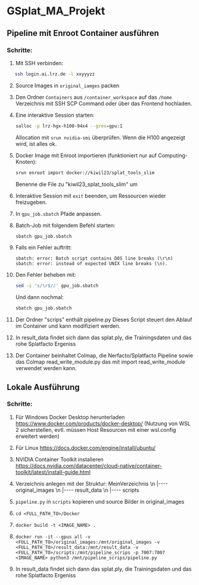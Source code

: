 # GSplat_MA_Projekt

## Pipeline mit Enroot Container ausführen

### Schritte:

1. Mit SSH verbinden:
```bash
   ssh login.ai.lrz.de -l xxyyyzz
   ```

2. Source Images in `original_iamges` packen
   

3. Den Ordner `Containers` aus `/container_workspace` auf das `/home` Verzeichnis mit SSH SCP Command oder über das Frontend hochladen.


4. Eine interaktive Session starten:
   ```bash
   salloc -p lrz-hgx-h100-94x4 --gres=gpu:1
   ```
   Allocation mit `srun nvidia-smi` überprüfen. Wenn die H100 angezeigt wird, ist alles ok.

5. Docker Image mit Enroot importieren (funktioniert nur auf Computing-Knoten):
   ```bash
   srun enroot import docker://kiwil23/splat_tools_slim
   ```
   Benenne die File zu "kiwil23_splat_tools_slim" um

6. Interaktive Session mit `exit` beenden, um Ressourcen wieder freizugeben.

8. In `gpu_job.sbatch` Pfade anpassen.

9. Batch-Job mit folgendem Befehl starten:
   ```bash
   sbatch gpu_job.sbatch
   ```

10. Falls ein Fehler auftritt:
    ```
    sbatch: error: Batch script contains DOS line breaks (\r\n)
    sbatch: error: instead of expected UNIX line breaks (\n).
    ```

11. Den Fehler beheben mit:
    ```bash
    sed -i 's/\r$//' gpu_job.sbatch
    ```
    Und dann nochmal:
    ```bash
    sbatch gpu_job.sbatch
    ```

12. Der Ordner "scrips" enthält pipeline.py Dieses Script steuert den Ablauf im Container und kann modifiziert werden.
13. In result_data findet sich dann das splat.ply, die Trainingsdaten und das rohe Splatfacto Ergeniss
14. Der Container beinhaltet Colmap, die Nerfacto/Splatfacto Pipeline sowie das Colmap read_write_module.py das mit import read_write_module verwendet werden kann.

## Lokale Ausführung
### Schritte:
1. Für Windows Docker Desktop herunterladen https://www.docker.com/products/docker-desktop/ (Nutzung von WSL 2 sicherstellen, evtl. müssen Host Resourcen mit einer wsl.config erweitert werden)
2. Für Linux https://docs.docker.com/engine/install/ubuntu/
3. NVIDIA Container Toolkit instalieren https://docs.nvidia.com/datacenter/cloud-native/container-toolkit/latest/install-guide.html
4. Verzeichnis anlegen mit der Struktur:
   MeinVerzeichnis \n
      |---- original_images \n
      |---- result_data \n
      |---- scripts 
5. `pipeline.py` in `scripts` kopieren und source Bilder in original_images
   
6. `cd <FULL_PATH_TO>/Docker`
7. `docker build -t <IMAGE_NAME> .`
8. `docker run -it --gpus all -v <FULL_PATH_TO>/original_images:/mnt/original_images -v <FULL_PATH_TO>/result_data:/mnt/result_data -v <FULL_PATH_TO>/scripts:/mnt/pipeline_scrips -p 7007:7007 <IMAGE_NAME> python3 /mnt/pipeline_scrips/pipeline.py  `
9. In result_data findet sich dann das splat.ply, die Trainingsdaten und das rohe Splatfacto Ergeniss
